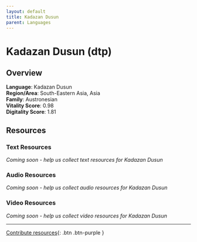 ```yaml
---
layout: default
title: Kadazan Dusun
parent: Languages
---
```


# Kadazan Dusun (dtp)

## Overview

**Language**: Kadazan Dusun  
**Region/Area**: South-Eastern Asia, Asia  
**Family**: Austronesian  
**Vitality Score**: 0.98  
**Digitality Score**: 1.81  

## Resources

### Text Resources
*Coming soon - help us collect text resources for Kadazan Dusun*

### Audio Resources
*Coming soon - help us collect audio resources for Kadazan Dusun*

### Video Resources
*Coming soon - help us collect video resources for Kadazan Dusun*

---

[Contribute resources](https://fairtrain.github.io/){: .btn .btn-purple }

